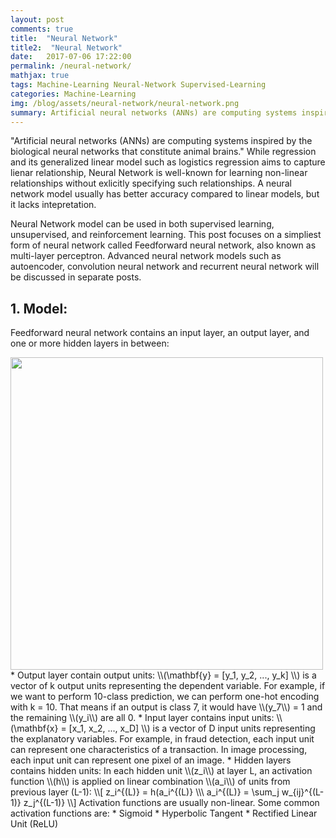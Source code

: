 ```yaml
---
layout: post
comments: true
title:  "Neural Network"
title2:  "Neural Network"
date:   2017-07-06 17:22:00
permalink: /neural-network/
mathjax: true
tags: Machine-Learning Neural-Network Supervised-Learning
categories: Machine-Learning
img: /blog/assets/neural-network/neural-network.png
summary: Artificial neural networks (ANNs) are computing systems inspired by the biological neural networks that constitute animal brains...
---
```



"Artificial neural networks (ANNs) are computing systems inspired by the biological neural networks that constitute animal brains." While regression and its generalized linear model such as logistics regression aims to capture lienar relationship, Neural Network is well-known for learning non-linear relationships without exlicitly specifying such relationships. A neural network model usually has better accuracy compared to linear models, but it lacks intepretation.

Neural Network model can be used in both supervised learning, unsupervised, and reinforcement learning. This post focuses on a simpliest form of neural network called Feedforward neural network, also known as multi-layer perceptron. Advanced neural network models such as autoencoder, convolution neural network and recurrent neural network will be discussed in separate posts.

## 1. Model:
Feedforward neural network contains an input layer, an output layer, and one or more hidden layers in between:
<div class="imgcap">
<div >
    <img src="/blog/assets/neural-network/mlp.jpg" width = "500">
</div>
</div>
* Output layer contain output units: \\(\mathbf{y} = [y_1, y_2, ..., y_k] \\) is a vector of k output units representing the dependent variable. For example, if we want to perform 10-class prediction, we can perform one-hot encoding with k = 10. That means if an output is class 7, it would have \\(y_7\\) = 1 and the remaining \\(y_i\\) are all 0.
* Input layer contains input units: \\(\mathbf{x} = [x_1, x_2, ..., x_D] \\) is a vector of D input units representing the explanatory variables. For example, in fraud detection, each input unit can represent one characteristics of a transaction. In image processing, each input unit can represent one pixel of an image. 
* Hidden layers contains hidden units: In each hidden unit \\(z_i\\) at layer L, an activation function \\(h\\) is applied on linear combination \\(a_i\\) of units from previous layer (L-1):
\\[
z_i^{(L)} = h(a_i^{(L)} \\\
a_i^{(L)} = \sum_j w_{ij}^{(L-1)} z_j^{(L-1)}
\\]
Activation functions are usually non-linear. Some common activation functions are:
  * Sigmoid
  * Hyperbolic Tangent
  * Rectified Linear Unit (ReLU)

